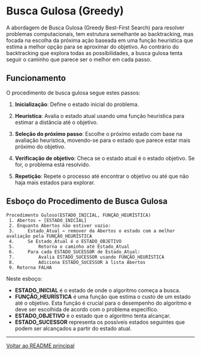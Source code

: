 # Busca Gulosa (Greedy)

A abordagem de Busca Gulosa (Greedy Best-First Search) para resolver problemas computacionais, tem estrutura semelhante ao backtracking, mas focada na escolha da próxima ação baseada em uma função heurística que estima a melhor opção para se aproximar do objetivo. Ao contrário do backtracking que explora todas as possibilidades, a busca gulosa tenta seguir o caminho que parece ser o melhor em cada passo.

## Funcionamento

O procedimento de busca gulosa segue estes passos:

1. **Inicialização**: Define o estado inicial do problema.

2. **Heurística**: Avalia o estado atual usando uma função heurística para estimar a distância até o objetivo.

3. **Seleção do próximo passo**: Escolhe o próximo estado com base na avaliação heurística, movendo-se para o estado que parece estar mais próximo do objetivo.

4. **Verificação de objetivo**: Checa se o estado atual é o estado objetivo. Se for, o problema está resolvido.

5. **Repetição**: Repete o processo até encontrar o objetivo ou até que não haja mais estados para explorar.

## Esboço do Procedimento de Busca Gulosa

```
Procedimento Guloso(ESTADO_INICIAL, FUNÇÃO_HEURÍSTICA)
 1. Abertos ← [ESTADO_INICIAL]
 2. Enquanto Abertos não estiver vazio:
 3.     Estado_Atual ← remover da Abertos o estado com a melhor avaliação pela FUNÇÃO_HEURÍSTICA
 4.     Se Estado_Atual é o ESTADO_OBJETIVO
 5.         Retorna o caminho até Estado_Atual
 6.     Para cada ESTADO_SUCESSOR de Estado_Atual:
 7.         Avalia ESTADO_SUCESSOR usando FUNÇÃO_HEURÍSTICA
 8.         Adiciona ESTADO_SUCESSOR à lista Abertos
 9. Retorna FALHA
```

Neste esboço:

- **ESTADO_INICIAL** é o estado de onde o algoritmo começa a busca.
- **FUNÇÃO_HEURÍSTICA** é uma função que estima o custo de um estado até o objetivo. Esta função é crucial para o desempenho do algoritmo e deve ser escolhida de acordo com o problema específico.
- **ESTADO_OBJETIVO** é o estado que o algoritmo tenta alcançar.
- **ESTADO_SUCESSOR** representa os possíveis estados seguintes que podem ser alcançados a partir do estado atual.

---

[Voltar ao README principal](../../../README.md)